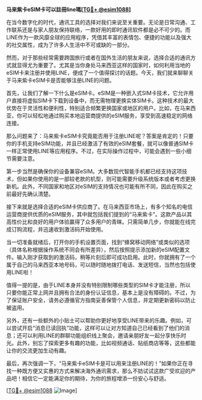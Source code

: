 **马来紫卡eSIM卡可以註冊line嗎[[TG💪+ @esim1088](https://t.me/s/esim1088)]**

在当今数字化的时代，通讯工具的选择对我们来说至关重要。无论是日常沟通、工作联系还是与家人朋友保持联络，一款好用的即时通讯软件都是必不可少的。而LINE作为一款风靡全球的应用程序，凭借其丰富的表情包、便捷的功能以及强大的社交属性，成为了许多人生活中不可或缺的一部分。

然而，对于那些经常需要跨国旅行或者在国外生活的朋友来说，选择合适的通讯方式就显得尤为重要了。尤其是当你身处马来西亚这样的国家时，如何利用当地的eSIM卡来注册并使用LINE，便成了一个值得探讨的话题。今天，我们就来聊聊关于马来紫卡eSIM卡是否能够注册LINE的问题。

首先，让我们了解一下什么是eSIM卡。eSIM是一种嵌入式SIM卡技术，它允许用户直接将虚拟SIM卡下载到设备中，而无需物理更换实体SIM卡。这种技术的最大优势在于灵活性和便利性，特别适合频繁更换国家或地区的用户。比如，在马来西亚，你可以轻松地通过购买本地运营商提供的eSIM服务，享受到高速稳定的网络连接。

那么问题来了：马来紫卡eSIM卡究竟能否用于注册LINE呢？答案是肯定的！只要你的手机支持eSIM功能，并且已经激活了有效的eSIM套餐，就可以像普通SIM卡一样正常使用LINE等应用程序。不过，在实际操作过程中，可能会遇到一些小细节需要注意。

第一步当然是确保你的设备兼容eSIM。大多数现代智能手机都已经支持这项技术，但如果你使用的是一部较老款的机型，则可能需要升级系统版本或者考虑更换新机。此外，不同国家和地区对eSIM的支持情况也可能有所不同，因此在购买之前最好先确认清楚。

接下来就是选择合适的eSIM卡供应商了。在马来西亚市场上，有多个知名的电信运营商提供优质的eSIM服务，其中就包括我们提到的“马来紫卡”。这款产品以其高性价比和良好的用户体验赢得了众多用户的青睐。只需简单几步，你就能在线完成订购流程，并迅速收到激活码开始使用。

当一切准备就绪后，打开你的手机设置页面，找到“蜂窝移动网络”或类似的选项（具体名称根据操作系统不同会有所差异），然后按照提示添加新的eSIM配置文件。输入刚才获取到的激活码，稍等片刻后即可成功启用。此时，你就拥有了一个属于自己的马来西亚本地号码，可以随时随地拨打电话、发送短信，当然也包括使用LINE啦！

值得一提的是，由于LINE本身并没有特别限制哪些类型的SIM卡才能注册，所以只要你能正常上网并且拥有合法的身份认证信息，基本上是没有障碍的。不过，为了保证账户安全，请务必遵循官方指南妥善保管个人信息，并定期更新密码以防止被盗用。

另外，还有一些额外的小贴士可以帮助你更好地享受LINE带来的乐趣。例如，可以尝试开启“消息已读回执”功能，这样可以让对方知道自己已经看到了他们的消息；还可以利用LINE的群聊功能组织线上聚会，邀请亲朋好友一起分享快乐时光。此外，别忘了探索更多有趣的功能，比如视频通话、贴纸商店等等，这些都能让你的交流更加生动有趣。

最后，再次强调一下，“马来紫卡eSIM卡是可以用来注册LINE的！”如果你正在寻找一种既方便又实惠的方式来解决海外通讯需求，那么不妨试试这款广受欢迎的产品吧！相信它一定能满足你的期待，为你的旅程增添一份安心与舒适。

[[TG💪+ @esim1088](https://t.me/s/esim1088) ![Image](https://i.postimg.cc/4NQfJmqS/Snipaste-2025-05-13-00-14-12.png)]